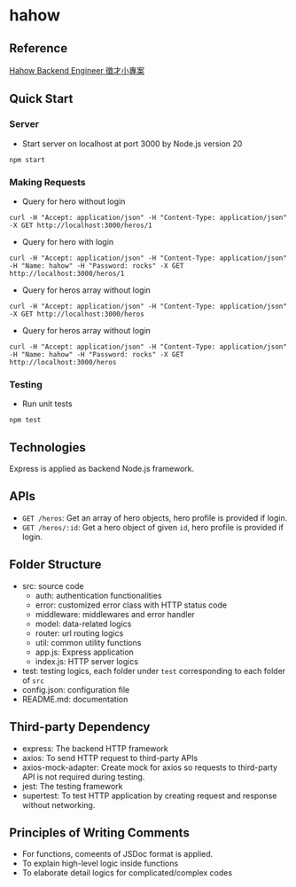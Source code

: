 # hahow

## Reference
[Hahow Backend Engineer 徵才小專案](https://github.com/hahow/hahow-recruit/blob/master/backend.md)

## Quick Start
### Server
- Start server on localhost at port 3000 by Node.js version 20

```
npm start
```

### Making Requests
- Query for hero without login

```
curl -H "Accept: application/json" -H "Content-Type: application/json" -X GET http://localhost:3000/heros/1
```

- Query for hero with login

```
curl -H "Accept: application/json" -H "Content-Type: application/json" -H "Name: hahow" -H "Password: rocks" -X GET http://localhost:3000/heros/1
```

- Query for heros array without login

```
curl -H "Accept: application/json" -H "Content-Type: application/json" -X GET http://localhost:3000/heros
```

- Query for heros array without login

```
curl -H "Accept: application/json" -H "Content-Type: application/json" -H "Name: hahow" -H "Password: rocks" -X GET http://localhost:3000/heros
```

### Testing
- Run unit tests

```
npm test
```

## Technologies
Express is applied as backend Node.js framework.

## APIs
- `GET /heros`: Get an array of hero objects, hero profile is provided if login.
- `GET /heros/:id`: Get a hero object of given `id`, hero profile is provided if login.

## Folder Structure
- src: source code
  - auth: authentication functionalities
  - error: customized error class with HTTP status code
  - middleware: middlewares and error handler
  - model: data-related logics
  - router: url routing logics
  - util: common utility functions 
  - app.js: Express application
  - index.js: HTTP server logics
- test: testing logics, each folder under `test` corresponding to each folder of `src` 
- config.json: configuration file
- README.md: documentation

## Third-party Dependency
- express: The backend HTTP framework
- axios: To send HTTP request to third-party APIs
- axios-mock-adapter: Create mock for axios so requests to third-party API is not required during testing.
- jest: The testing framework
- supertest: To test HTTP application by creating request and response without networking.

## Principles of Writing Comments
- For functions, comeents of JSDoc format is applied.
- To explain high-level logic inside functions
- To elaborate detail logics for complicated/complex codes
